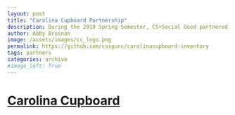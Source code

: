 ```yaml
---
layout: post
title: "Carolina Cupboard Partnership"
description: During the 2019 Spring Semester, CS+Social Good partnered with Carolina Cupboard to create a web application that manages the food pantry's inventory.  This application allows Carolina Cupboard to scan items into the inventory as they are donated, and delete items as they are claimed by visitors. 
author: Abby Brosnan
image: /assets/images/cc_logo.png
permalink: https://github.com/cssgunc/carolinacupboard-inventory
tags: partners
categories: archive
#image_left: True
---
```


# [Carolina Cupboard](http://carolinacupboard.web.unc.edu/)


